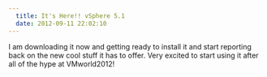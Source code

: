 ```yaml
---
  title: It's Here!! vSphere 5.1
  date: 2012-09-11 22:02:10
---
```


I am downloading it now and getting ready to install it and start
reporting back on the new cool stuff it has to offer. Very excited to
start using it after all of the hype at VMworld2012!
